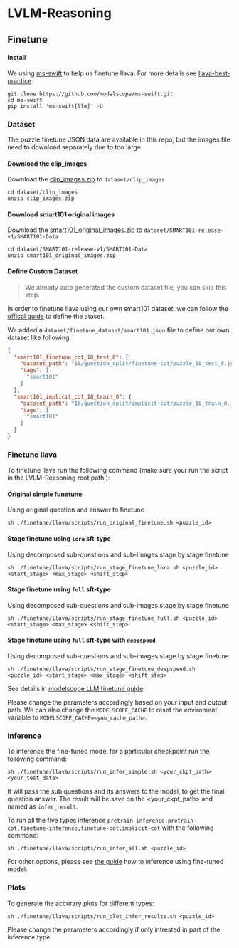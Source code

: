 # LVLM-Reasoning

## Finetune

#### Install
We using [ms-swift](https://github.com/modelscope/ms-swift) to help us finetune llava. For more details see [llava-best-practice](https://github.com/modelscope/ms-swift/blob/main/docs/source_en/Multi-Modal/llava-best-practice.md).

```
git clone https://github.com/modelscope/ms-swift.git
cd ms-swift
pip install 'ms-swift[llm]' -U
```

### Dataset 

The puzzle finetune JSON data are available in this repo, but the images file need to download separately due to too large. 

#### Download the clip_images

Download the [clip_images.zip](https://drive.google.com/file/d/1jgVEYvZCdye04s7mvJWNF1wzJk2BMeUE/view?usp=drive_link) to `dataset/clip_images`

```
cd dataset/clip_images
unzip clip_images.zip
```

#### Download smart101 original images

Download the [smart101_original_images.zip](https://drive.google.com/file/d/16I1frv5A5ijClzBH1K_jQv45rHl0gf6L/view?usp=drive_link) to `dataset/SMART101-release-v1/SMART101-Data`

```
cd dataset/SMART101-release-v1/SMART101-Data
unzip smart101_original_images.zip
```

#### Define Custom Dataset

> We already auto generated the custom dataset file, you can skip this step.

In order to finetune llava using our own smart101 dataset, we can follow the [offical guide](https://github.com/modelscope/ms-swift/blob/main/docs/source_en/LLM/Customization.md#custom-dataset) to define the ataset. 

We added a `dataset/finetune_dataset/smart101.json` file to define our own dataset like following:

```json
{
  "smart101_finetune_cot_18_test_0": {
    "dataset_path": "18/question_split/finetune-cot/puzzle_18_test_0.json",
    "tags": [
      "smart101"
    ]
  },
  "smart101_implicit_cot_18_train_0": {
    "dataset_path": "18/question_split/implicit-cot/puzzle_18_train_0.json",
    "tags": [
      "smart101"
    ]
  }
}
```

### Finetune llava

To finetune llava run the following command (make sure your run the script in the LVLM-Reasoning root path.):

#### Original simple funetune

Using original question and answer to finetune

```
sh ./finetune/llava/scripts/run_original_finetune.sh <puzzle_id>
```

#### Stage finetune using `lora` sft-type

Using decomposed sub-questions and sub-images stage by stage finetune

```
sh ./finetune/llava/scripts/run_stage_finetune_lora.sh <puzzle_id> <start_stage> <max_stage> <shift_step>
```

#### Stage finetune using `full` sft-type

Using decomposed sub-questions and sub-images stage by stage finetune

```
sh ./finetune/llava/scripts/run_stage_finetune_full.sh <puzzle_id> <start_stage> <max_stage> <shift_step>
```

#### Stage finetune using `full` sft-type with `deepspeed`

Using decomposed sub-questions and sub-images stage by stage finetune

```
sh ./finetune/llava/scripts/run_stage_finetune_deepspeed.sh <puzzle_id> <start_stage> <max_stage> <shift_step>
```
See details in [modelscope LLM finetune guide](https://swift.readthedocs.io/en/latest/Instruction/LLM-fine-tuning.html)

Please change the parameters accordingly based on your input and output path. We can also change the `MODELSCOPE_CACHE` to reset the enviroment variable to `MODELSCOPE_CACHE=<you_cache_path>`.

### Inference

To inference the fine-tuned model for a particular checkpoint run the following command:

```
sh ./finetune/llava/scripts/run_infer_simple.sh <your_ckpt_path> <your_test_data>
```
It will pass the sub questions and its answers to the model, to get the final question answer. The result will be save on the <your_ckpt_path> and named as `infer_result`.

To run all the five types inference `pretrain-inference,pretrain-cot,finetune-inference,finetune-cot,implicit-cot` with the following command:

```
sh ./finetune/llava/scripts/run_infer_all.sh <puzzle_id>
```

For other options, please see [the guide](https://github.com/modelscope/ms-swift/blob/main/docs/source_en/LLM/LLM-fine-tuning.md#inference) how to inference using fine-tuned model. 

### Plots

To generate the accurary plots for different types:


```
sh ./finetune/llava/scripts/run_plot_infer_results.sh <puzzle_id>
```
Please change the parameters accordingly if only intrested in part of the inference type.